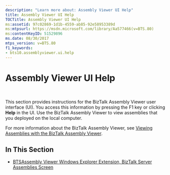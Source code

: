 ```yaml
---
description: "Learn more about: Assembly Viewer UI Help"
title: Assembly Viewer UI Help
TOCTitle: Assembly Viewer UI Help
ms:assetid: 97c02869-1d1b-4559-ab85-92e58953389d
ms:mtpsurl: https://msdn.microsoft.com/library/Aa577466(v=BTS.80)
ms:contentKeyID: 51529896
ms.date: 08/30/2017
mtps_version: v=BTS.80
f1_keywords:
- bts10.assemblyviewer.ui.help
---
```


# Assembly Viewer UI Help

 

This section provides instructions for the BizTalk Assembly Viewer user interface (UI). You access this information by pressing the F1 key or clicking **Help** in the UI. Use the BizTalk Assembly Viewer to view assemblies that you deployed on the local computer.

For more information about the BizTalk Assembly Viewer, see [Viewing Assemblies with the BizTalk Assembly Viewer](https://msdn.microsoft.com/library/aa577474\(v=bts.80\)).

## In This Section

  - [BTSAssembly Viewer Windows Explorer Extension, BizTalk Server Assemblies Screen](btsassembly-viewer-windows-explorer-extension-biztalk-server-assemblies-screen.md)

